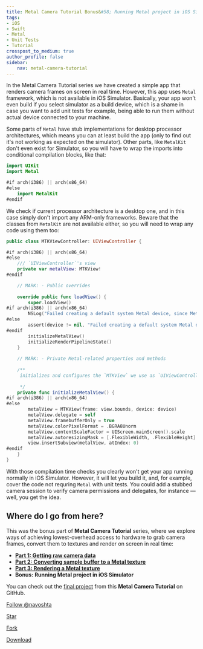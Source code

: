 ```yaml
---
title: Metal Camera Tutorial Bonus&#58; Running Metal project in iOS Simulator
tags:
- iOS
- Swift
- Metal
- Unit Tests
- Tutorial
crosspost_to_medium: true
author_profile: false
sidebar:
    nav: metal-camera-tutorial
---
```

In the Metal Camera Tutorial series we have created a simple app that renders camera frames on screen in real time. However, this app uses `Metal` framework, which is not available in iOS Simulator. Basically, your app won't even build if you select simulator as a build device, which is a shame in case you want to add unit tests for example, being able to run them without actual device connected to your machine. <!--more--> 

Some parts of `Metal` have stub implementations for desktop processor architectures, which means you can at least build the app (only to find out it's not working as expected on the simulator). Other parts, like `MetalKit` don't even exist for Simulator, so you will have to wrap the imports into conditional compilation blocks, like that:

```swift
import UIKit
import Metal

#if arch(i386) || arch(x86_64)
#else
    import MetalKit
#endif
```

We check if current processor architecture is a desktop one, and in this case simply don't import any ARM-only frameworks. Beware that the classes from `MetalKit` are not available either, so you will need to wrap any code using them too:

```swift
public class MTKViewController: UIViewController {

#if arch(i386) || arch(x86_64)
#else
    /// `UIViewController`'s view
    private var metalView: MTKView!
#endif

    // MARK: - Public overrides
    
    override public func loadView() {
        super.loadView()
#if arch(i386) || arch(x86_64)
        NSLog("Failed creating a default system Metal device, since Metal is not available in iOS Simulator.")
#else
        assert(device != nil, "Failed creating a default system Metal device. Please, make sure Metal is available on your hardware.")
#endif
        initializeMetalView()
        initializeRenderPipelineState()
    }
    
    // MARK: - Private Metal-related properties and methods
    
    /**
     initializes and configures the `MTKView` we use as `UIViewController`'s view.
     
     */
    private func initializeMetalView() {
#if arch(i386) || arch(x86_64)
#else
        metalView = MTKView(frame: view.bounds, device: device)
        metalView.delegate = self
        metalView.framebufferOnly = true
        metalView.colorPixelFormat = .BGRA8Unorm
        metalView.contentScaleFactor = UIScreen.mainScreen().scale
        metalView.autoresizingMask = [.FlexibleWidth, .FlexibleHeight]
        view.insertSubview(metalView, atIndex: 0)
#endif
    }
}
```

With those compilation time checks you clearly won't get your app running normally in iOS Simulator. However, it will let you build it, and, for example, cover the code not requring `Metal` with unit tests. You could add a stubbed camera session to verify camera permissions and delegates, for instance — well, you get the idea.

## Where do I go from here?

This was the bonus part of **Metal Camera Tutorial** series, where we explore ways of achieving lowest-overhead access to hardware to grab camera frames, convert them to textures and render on screen in real time:

* <a target="_blank" href="/metal-camera-part-1-camera-session">**Part 1: Getting raw camera data**</a>
* <a target="_blank" href="/metal-camera-part-2-metal-texture">**Part 2: Converting sample buffer to a Metal texture**</a>
* <a target="_blank" href="/metal-camera-part-3-render-shader">**Part 3: Rendering a Metal texture**</a>
* **Bonus: Running Metal project in iOS Simulator**

You can check out the <a target="_blank" href="https://github.com/alexstaravoitau/MetalRenderCamera">final project</a> from this **Metal Camera Tutorial** on GitHub.

<!-- Place this tag where you want the button to render. -->
<a class="github-button" href="https://github.com/alexstaravoitau" data-style="mega" data-count-href="/navoshta/followers" data-count-api="/users/navoshta#followers" data-count-aria-label="# followers on GitHub" aria-label="Follow @navoshta on GitHub">Follow @navoshta</a>
<!-- Place this tag where you want the button to render. -->
<a class="github-button" href="https://github.com/alexstaravoitau/MetalRenderCamera" data-icon="octicon-star" data-style="mega" data-count-href="/navoshta/MetalRenderCamera/stargazers" data-count-api="/repos/navoshta/MetalRenderCamera#stargazers_count" data-count-aria-label="# stargazers on GitHub" aria-label="Star navoshta/MetalRenderCamera on GitHub">Star</a>
<!-- Place this tag where you want the button to render. -->
<a class="github-button" href="https://github.com/alexstaravoitau/MetalRenderCamera/fork" data-icon="octicon-repo-forked" data-style="mega" data-count-href="/navoshta/MetalRenderCamera/network" data-count-api="/repos/navoshta/MetalRenderCamera#forks_count" data-count-aria-label="# forks on GitHub" aria-label="Fork navoshta/MetalRenderCamera on GitHub">Fork</a>
<!-- Place this tag where you want the button to render. -->
<a class="github-button" href="https://github.com/alexstaravoitau/MetalRenderCamera/archive/master.zip" data-icon="octicon-cloud-download" data-style="mega" aria-label="Download navoshta/MetalRenderCamera on GitHub">Download</a>

<!-- Place this tag in your head or just before your close body tag. -->
<script async defer src="https://buttons.github.io/buttons.js"></script>
